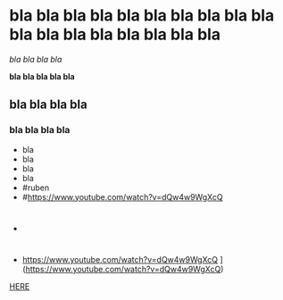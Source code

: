 # bla bla bla bla bla bla bla bla bla bla bla bla bla bla bla bla bla bla 

*bla bla bla bla*

**bla bla bla bla bla**

## bla bla bla bla 

### bla bla bla bla 

* bla 
*  bla 
* bla 
* bla 
* #ruben[
](https://www.youtube.com/watch?v=dQw4w9WgXcQ)
* #https://www.youtube.com/watch?v=dQw4w9WgXcQ
* #
* https://www.youtube.com/watch?v=dQw4w9WgXcQ
](https://www.youtube.com/watch?v=dQw4w9WgXcQ)

[HERE](./Carpeta1/capicua.png)
